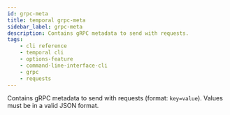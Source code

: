 ```yaml
---
id: grpc-meta
title: temporal grpc-meta
sidebar_label: grpc-meta
description: Contains gRPC metadata to send with requests.
tags: 
    - cli reference
    - temporal cli
    - options-feature
    - command-line-interface-cli
    - grpc
    - requests
---
```


Contains gRPC metadata to send with requests (format: `key=value`).
Values must be in a valid JSON format.
